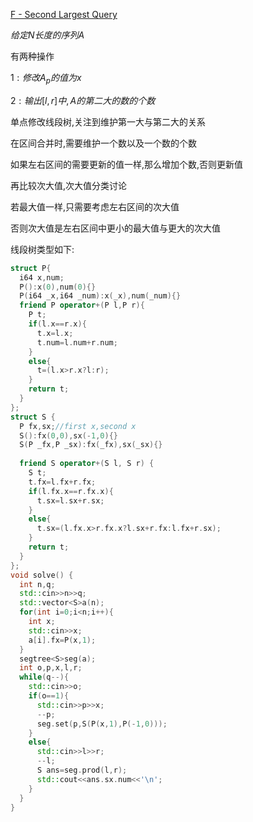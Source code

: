 [F - Second Largest Query](https://atcoder.jp/contests/abc343/tasks/abc343_f)

$给定N长度的序列A$

有两种操作  

$1:修改A_p的值为x$  

$2:输出[l,r]中,A的第二大的数的个数$  

单点修改线段树,关注到维护第一大与第二大的关系  

在区间合并时,需要维护一个数以及一个数的个数

如果左右区间的需要更新的值一样,那么增加个数,否则更新值

再比较次大值,次大值分类讨论

若最大值一样,只需要考虑左右区间的次大值

否则次大值是左右区间中更小的最大值与更大的次大值

线段树类型如下:

```cpp
struct P{
  i64 x,num;
  P():x(0),num(0){}
  P(i64 _x,i64 _num):x(_x),num(_num){}
  friend P operator+(P l,P r){
    P t;
    if(l.x==r.x){
      t.x=l.x;
      t.num=l.num+r.num;
    }
    else{
      t=(l.x>r.x?l:r);
    }
    return t;
  }
};
struct S {
  P fx,sx;//first x,second x
  S():fx(0,0),sx(-1,0){}
  S(P _fx,P _sx):fx(_fx),sx(_sx){}
  
  friend S operator+(S l, S r) { 
    S t;
    t.fx=l.fx+r.fx;
    if(l.fx.x==r.fx.x){
      t.sx=l.sx+r.sx;
    }
    else{
      t.sx=(l.fx.x>r.fx.x?l.sx+r.fx:l.fx+r.sx);
    }
    return t;
  }
};
void solve() {
  int n,q;
  std::cin>>n>>q;
  std::vector<S>a(n);
  for(int i=0;i<n;i++){
    int x;
    std::cin>>x;
    a[i].fx=P(x,1);
  }
  segtree<S>seg(a);
  int o,p,x,l,r;
  while(q--){
    std::cin>>o;
    if(o==1){
      std::cin>>p>>x;
      --p;
      seg.set(p,S(P(x,1),P(-1,0)));
    }
    else{
      std::cin>>l>>r;
      --l;
      S ans=seg.prod(l,r);
      std::cout<<ans.sx.num<<'\n';
    }
  }
}
```
